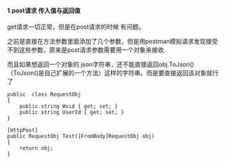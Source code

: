 #### 1.post请求 传入值与返回值

get请求一切正常，但是在post请求的时候 有问题。

之前是直接在方法参数里面添加了几个参数，但是用postman模拟请求发现接受不到这些参数，原来是post请求参数需要用一个对象来接收.

而且如果想返回一个对象的 json字符串，还不能直接返回obj.ToJson()（ToJson()是自己扩展的一个方法）这样的字符串。而是要直接返回该对象就行了

```
public  class RequestObj
{
  	public string Wxid { get; set; }
	public string UserId { get; set; }
}

[HttpPost]
public RequestObj Test([FromBody]RequestObj obj)
{
	return obj;
}
```

